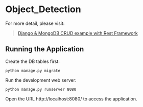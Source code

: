 # Object_Detection

For more detail, please visit:
> [Django & MongoDB CRUD example with Rest Framework](https://bezkoder.com/django-mongodb-crud-rest-framework/)

## Running the Application

Create the DB tables first:
```
python manage.py migrate
```
Run the development web server:
```
python manage.py runserver 8080
```
Open the URL http://localhost:8080/ to access the application.
